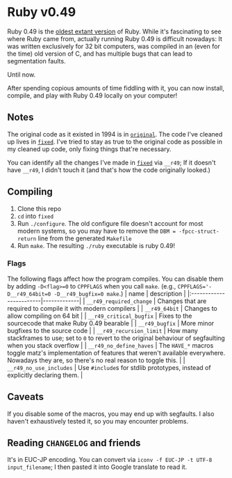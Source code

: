 # Ruby v0.49

Ruby 0.49 is the [oldest extant version](https://git.ruby-lang.org/ruby.git/refs/tags) of Ruby. While it's fascinating to see where Ruby came from, actually running Ruby 0.49 is difficult nowadays: It was written exclusively for 32 bit computers, was compiled in an (even for the time) old version of C, and has multiple bugs that can lead to segmentation faults.

Until now.

After spending copious amounts of time fiddling with it, you can now install, compile, and play with Ruby 0.49 locally on your computer!

## Notes
The original code as it existed in 1994 is in [`original`](./original). The code I've cleaned up lives in [`fixed`](./fixed). I've tried to stay as true to the original code as possible in my cleaned up code, only fixing things that're necessary. 

You can identify all the changes I've made in [`fixed`](./fixed) via `__r49`; If it doesn't have `__r49`, I didn't touch it (and that's how the code originally looked.)

## Compiling
1. Clone this repo
2. `cd` into `fixed`
3. Run `./configure`. The old configure file doesn't account for most modern systems, so you may have to remove the `DBM = -fpcc-struct-return` line from the generated `Makefile`
4. Run `make`. The resulting `./ruby` executable is ruby 0.49!

### Flags

The following flags affect how the program compiles. You can disable them by adding `-D<flag>=0` to `CPPFLAGS` when you call `make`. (e.g., `CPPFLAGS='-D__r49_64bit=0 -D__r49_bugfix=0 make`.)
|          name           | description |
|:------------------------|-------------|
| `__r49_required_change` | Changes that are required to compile it with modern compilers |
| `__r49_64bit`           | Changes to allow compiling on 64 bit |
| `__r49_critical_bugfix` | Fixes to the sourcecode that make Ruby 0.49 bearable |
| `__r49_bugfix`          | More minor bugfixes to the source code |
| `__r49_recursion_limit` | How many stackframes to use; set to `0` to revert to the original behaviour of segfaulting when you stack overflow |
| `__r49_no_define_haves` | The `HAVE_*` macros toggle matz's implementation of features that weren't available everywhere. Nowadays they are, so there's no real reason to toggle this. |
| `__r49_no_use_includes` | Use `#include`s for stdlib prototypes, instead of explicitly declaring them. |


## Caveats
If you disable some of the macros, you may end up with segfaults. I also haven't exhaustively tested it, so you may encounter problems. 

## Reading `CHANGELOG` and friends
It's in EUC-JP encoding. You can convert via `iconv -f EUC-JP -t UTF-8 input_filename`; I then pasted it into Google translate to read it.
